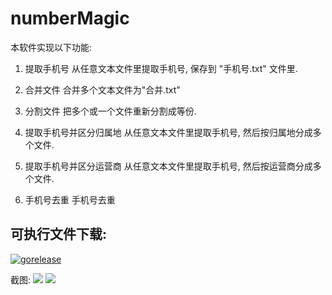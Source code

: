 # numberMagic 
本软件实现以下功能:

1. 提取手机号
从任意文本文件里提取手机号, 保存到 "手机号.txt" 文件里.

1. 合并文件
合并多个文本文件为"合并.txt"

1. 分割文件
把多个或一个文件重新分割成等份.

1. 提取手机号并区分归属地
从任意文本文件里提取手机号, 然后按归属地分成多个文件.

1. 提取手机号并区分运营商
从任意文本文件里提取手机号, 然后按运营商分成多个文件.

1. 手机号去重
手机号去重

## 可执行文件下载:
[![gorelease](https://dn-gorelease.qbox.me/gorelease-download-blue.svg)](https://gobuild.io/linexjlin/numbermagic/master)

截图:
![](http://7xipka.com1.z0.glb.clouddn.com/nm2.jpg)
![](http://7xipka.com1.z0.glb.clouddn.com/nm1.jpg)
